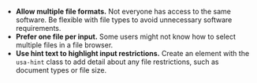 - **Allow multiple file formats.** Not everyone has access to the same software. Be flexible with file types to avoid unnecessary software requirements.
- **Prefer one file per input.** Some users might not know how to select multiple files in a file browser.
- **Use hint text to highlight input restrictions.** Create an element with the `usa-hint` class to add detail about any file restrictions, such as document types or file size.
